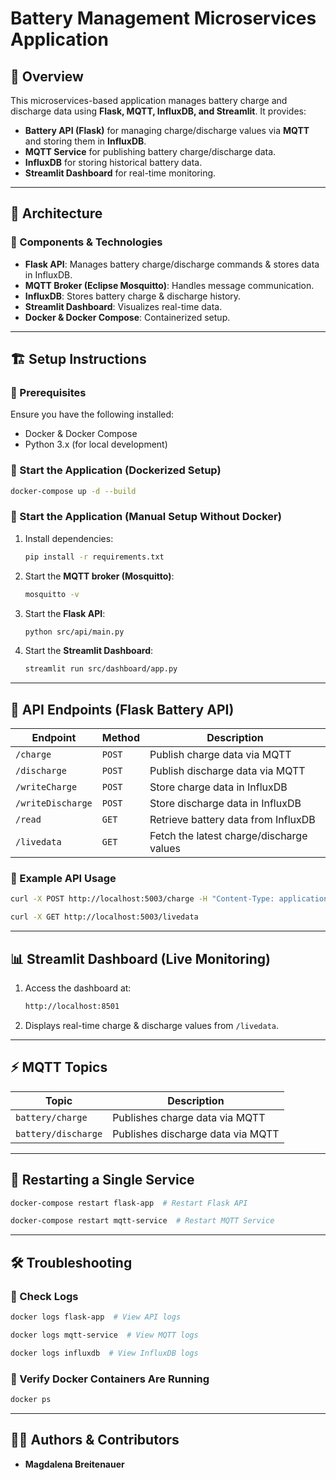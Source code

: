 # Battery Management Microservices Application

## 🚀 Overview
This microservices-based application manages battery charge and discharge data using **Flask, MQTT, InfluxDB, and Streamlit**. It provides:
- **Battery API (Flask)** for managing charge/discharge values via **MQTT** and storing them in **InfluxDB**.
- **MQTT Service** for publishing battery charge/discharge data.
- **InfluxDB** for storing historical battery data.
- **Streamlit Dashboard** for real-time monitoring.

---
## 📌 Architecture
### **🔹 Components & Technologies**
- **Flask API**: Manages battery charge/discharge commands & stores data in InfluxDB.
- **MQTT Broker (Eclipse Mosquitto)**: Handles message communication.
- **InfluxDB**: Stores battery charge & discharge history.
- **Streamlit Dashboard**: Visualizes real-time data.
- **Docker & Docker Compose**: Containerized setup.

---
## 🏗️ Setup Instructions

### **🔹 Prerequisites**
Ensure you have the following installed:
- Docker & Docker Compose
- Python 3.x (for local development)

### **🔹 Start the Application (Dockerized Setup)**
```sh
docker-compose up -d --build
```

### **🔹 Start the Application (Manual Setup Without Docker)**
1. Install dependencies:
    ```sh
    pip install -r requirements.txt
    ```
2. Start the **MQTT broker (Mosquitto)**:
    ```sh
    mosquitto -v
    ```
3. Start the **Flask API**:
    ```sh
    python src/api/main.py
    ```
4. Start the **Streamlit Dashboard**:
    ```sh
    streamlit run src/dashboard/app.py
    ```

---
## 📡 API Endpoints (Flask Battery API)
| **Endpoint** | **Method** | **Description** |
|-------------|-----------|----------------|
| `/charge` | `POST` | Publish charge data via MQTT |
| `/discharge` | `POST` | Publish discharge data via MQTT |
| `/writeCharge` | `POST` | Store charge data in InfluxDB |
| `/writeDischarge` | `POST` | Store discharge data in InfluxDB |
| `/read` | `GET` | Retrieve battery data from InfluxDB |
| `/livedata` | `GET` | Fetch the latest charge/discharge values |

### **🔹 Example API Usage**
```sh
curl -X POST http://localhost:5003/charge -H "Content-Type: application/json" -d '{"charge": 10, "unit": "kW"}'
```
```sh
curl -X GET http://localhost:5003/livedata
```

---
## 📊 Streamlit Dashboard (Live Monitoring)
1. Access the dashboard at:
    ```sh
    http://localhost:8501
    ```
2. Displays real-time charge & discharge values from `/livedata`.

---
## ⚡ MQTT Topics
| **Topic** | **Description** |
|-----------|----------------|
| `battery/charge` | Publishes charge data via MQTT |
| `battery/discharge` | Publishes discharge data via MQTT |

---
## 🔄 Restarting a Single Service
```sh
docker-compose restart flask-app  # Restart Flask API
```
```sh
docker-compose restart mqtt-service  # Restart MQTT Service
```

---
## 🛠️ Troubleshooting
### **🔹 Check Logs**
```sh
docker logs flask-app  # View API logs
```
```sh
docker logs mqtt-service  # View MQTT logs
```
```sh
docker logs influxdb  # View InfluxDB logs
```
### **🔹 Verify Docker Containers Are Running**
```sh
docker ps
```

---

## 👨‍💻 Authors & Contributors
- **Magdalena Breitenauer**
